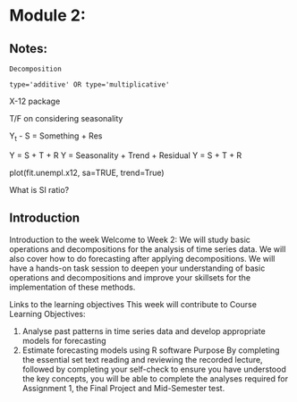 # Module 2: 

## Notes:

`Decomposition`

`type='additive' OR type='multiplicative'`

X-12 package

T/F on considering seasonality

Y<sub>t</sub> - S = Something + Res

Y = S + T + R
Y  = Seasonality + Trend + Residual
Y = S + T + R

plot(fit.unempl.x12, sa=TRUE, trend=True)

What is SI ratio?

## Introduction

Introduction to the week
Welcome to Week 2: We will study basic operations and decompositions for the analysis of time series data. We will also cover how to do forecasting after applying decompositions. We will have a hands-on task session to deepen your understanding of basic operations and decompositions and improve your skillsets for the implementation of these methods.

Links to the learning objectives
This week will contribute to Course Learning Objectives:

1. Analyse past patterns in time series data and develop appropriate models for forecasting
2. Estimate forecasting models using R software
Purpose
By completing the essential set text reading and reviewing the recorded lecture, followed by completing your self-check to ensure you have understood the key concepts, you will be able to complete the analyses required for Assignment 1, the Final Project and Mid-Semester test. 